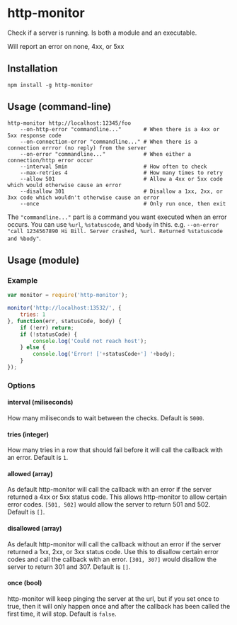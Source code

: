 # http-monitor

Check if a server is running. Is both a module and an executable.

Will report an error on none, 4xx, or 5xx

## Installation

	npm install -g http-monitor

## Usage (command-line)

```
http-monitor http://localhost:12345/foo
	--on-http-error "commandline..."       # When there is a 4xx or 5xx response code
	--on-connection-error "commandline..." # When there is a connection errror (no reply) from the server
	--on-error "commandline..."            # When either a connection/http error occur
	--interval 5min                        # How often to check
	--max-retries 4                        # How many times to retry
	--allow 501                            # Allow a 4xx or 5xx code which would otherwise cause an error
	--disallow 301                         # Disallow a 1xx, 2xx, or 3xx code which wouldn't otherwise cause an error
	--once                                 # Only run once, then exit
 ```

The `"commandline..."` part is a command you want executed when an error occurs. You can use `%url`, `%statuscode`, and `%body` in this. e.g. `--on-error "call 1234567890 Hi Bill. Server crashed, %url. Returned %statuscode and %body"`.

## Usage (module)

### Example

``` js
var monitor = require('http-monitor');

monitor('http://localhost:13532/', {
	tries: 1
}, function(err, statusCode, body) {
	if (!err) return;
	if (!statusCode) {
		console.log('Could not reach host');
	} else {
		console.log('Error! ['+statusCode+'] '+body);
	}
});
```

### Options

#### interval (miliseconds)

How many miliseconds to wait between the checks. Default is `5000`.

#### tries (integer)

How many tries in a row that should fail before it will call the callback with an error. Default is `1`.

#### allowed (array)

As default http-monitor will call the callback with an error if the server returned a 4xx or 5xx status code. This allows http-monitor to allow certain error codes. `[501, 502]` would allow the server to return 501 and 502. Default is `[]`.

#### disallowed (array)

As default http-monitor will call the callback without an error if the server returned a 1xx, 2xx, or 3xx status code. Use this to disallow certain error codes and call the callback with an error. `[301, 307]` would disallow the server to return 301 and 307. Default is `[]`.

#### once (bool)

http-monitor will keep pinging the server at the url, but if you set once to true, then it will only happen once and after the callback has been called the first time, it will stop. Default is `false`.
